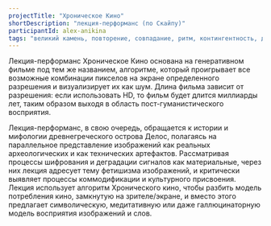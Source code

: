 ```yaml
---
projectTitle: "Хроническое Кино"
shortDescription: "лекция-перформанс (по Скайпу)"
participantId: alex-anikina
tags: "великий камень, повторение, совпадание, ритм, контингентность, джой ускорение, мать-машина, спекулятивный синтез"
---
```


Лекция-перформанс Хроническое Кино основана на генеративном фильме под тем же названием, алгоритме, который проигрывает все возможные комбинации пикселов на экране определенного разрешения и визуализирует их как шум. Длина фильма зависит от разрешения: если использовать HD, то фильм будет длится миллиарды лет, таким образом выходя в область пост-гуманистического восприятия.

Лекция-перформанс, в свою очередь, обращается к истории и мифологии древнегреческого острова Делос, полагаясь на параллельное представление изображений как реальных археологических и как технических артефактов. Рассматривая процессы шифрования и деградации сигналов как материальные, через них лекция адресует тему фетишизма изображений, и критически выявляет процессы коммодификации и культурного присвоения. Лекция использует алгоритм Хронического кино, чтобы разбить модель потребления кино, замкнутую на зрителе/экране, и вместо этого предлагает символическую, медитативную или даже галлюцинаторную модель восприятия изображений и слов.
